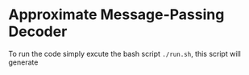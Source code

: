 # Approximate Message-Passing Decoder 

To run the code simply excute the bash script `./run.sh`, this script will generate 
